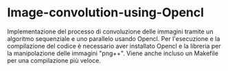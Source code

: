 # Image-convolution-using-Opencl
Implementazione del processo di convoluzione delle immagini tramite un algoritmo sequenziale e uno parallelo usando Opencl.
Per l'esecuzione e la compilazione del codice è necessario aver installato Opencl e la libreria per la manipolazione delle immagini "png++".
Viene anche incluso un Makefile per una compilazione più veloce.
